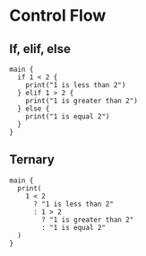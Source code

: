 # Control Flow

## If, elif, else
```the
main {
  if 1 < 2 {
    print("1 is less than 2")
  } elif 1 > 2 {
    print("1 is greater than 2")
  } else {
    print("1 is equal 2")
  }
}
```

## Ternary
```the
main {
  print(
    1 < 2
      ? "1 is less than 2"
      : 1 > 2
        ? "1 is greater than 2"
        : "1 is equal 2"
  )
}
```

